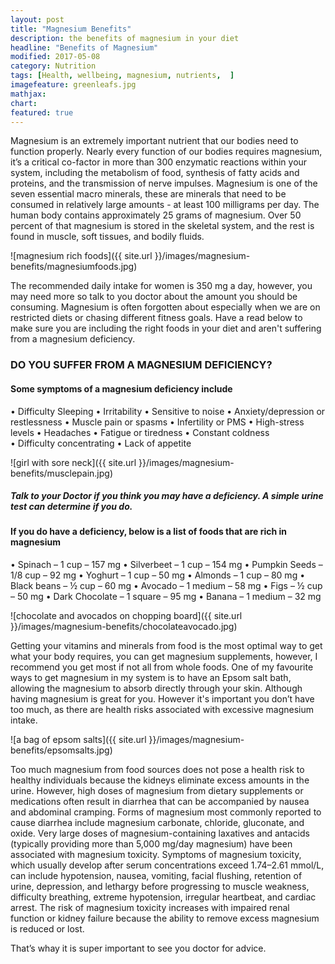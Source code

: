 ```yaml
---
layout: post
title: "Magnesium Benefits"
description: the benefits of magnesium in your diet 
headline: "Benefits of Magnesium"
modified: 2017-05-08
category: Nutrition
tags: [Health, wellbeing, magnesium, nutrients,  ]
imagefeature: greenleafs.jpg
mathjax: 
chart:
featured: true
---
```


<style>

	

		.post-template .notepad-post-content > div:not(.notepad-post-title) p:first-child {

			    font-size: 1rem;
		
		}

		.notepad-post-title h1{

        	color: #e51843!important;
    	}

</style>


Magnesium is an extremely important nutrient that our bodies need to function properly. Nearly every function of our bodies requires magnesium, it’s a critical co-factor in more than 300 enzymatic reactions within your system, including the metabolism of food, synthesis of fatty acids and proteins, and the transmission of nerve impulses.
Magnesium is one of the seven essential macro minerals, these are minerals that need to be consumed in relatively large amounts - at least 100 milligrams per day. The human body contains approximately 25 grams of magnesium. Over 50 percent of that magnesium is stored in the skeletal system, and the rest is found in muscle, soft tissues, and bodily fluids.


![magnesium rich foods]({{ site.url }}/images/magnesium-benefits/magnesiumfoods.jpg)


The recommended daily intake for women is 350 mg a day, however, you may need more so talk to you doctor about the amount you should be consuming. Magnesium is often forgotten about especially when we are on restricted diets or chasing different fitness goals.
Have a read below to make sure you are including the right foods in your diet and aren't suffering from a magnesium deficiency.


### DO YOU SUFFER FROM A MAGNESIUM DEFICIENCY?


#### Some symptoms of a magnesium deficiency include

•	Difficulty Sleeping
•	Irritability
•	Sensitive to noise
•	Anxiety/depression or restlessness
•	Muscle pain or spasms
•	Infertility or PMS 
•	High-stress levels
•	Headaches
•	Fatigue or tiredness
•	Constant coldness  
•	Difficulty concentrating
•	Lack of appetite

![girl with sore neck]({{ site.url }}/images/magnesium-benefits/musclepain.jpg)



##### Talk to your Doctor if you think you may have a deficiency. A simple urine test can determine if you do.

#### If you do have a deficiency, below is a list of foods that are rich in magnesium

•	Spinach – 1 cup – 157 mg
•	Silverbeet – 1 cup – 154 mg
•	Pumpkin Seeds –  1/8 cup – 92 mg
•	Yoghurt – 1 cup – 50 mg
•	Almonds – 1 cup – 80 mg
•	Black beans – ½ cup – 60 mg
•	Avocado – 1 medium – 58 mg
•	Figs – ½ cup – 50 mg
•	Dark Chocolate – 1 square – 95 mg
•	Banana – 1 medium – 32 mg

![chocolate and avocados on chopping board]({{ site.url }}/images/magnesium-benefits/chocolateavocado.jpg)


Getting your vitamins and minerals from food is the most optimal way to get what your body requires, you can get magnesium supplements, however, I recommend you get most if not all from whole foods. One of my favourite ways to get magnesium in my system is to have an Epsom salt bath, allowing the magnesium to absorb directly through your skin.
Although having magnesium is great for you. However it's important you don’t have too much, as there are health risks associated with excessive magnesium intake.


![a bag of epsom salts]({{ site.url }}/images/magnesium-benefits/epsomsalts.jpg)


Too much magnesium from food sources does not pose a health risk to healthy individuals because the kidneys eliminate excess amounts in the urine. However, high doses of magnesium from dietary supplements or medications often result in diarrhea that can be accompanied by nausea and abdominal cramping. Forms of magnesium most commonly reported to cause diarrhea include magnesium carbonate, chloride, gluconate, and oxide. 
Very large doses of magnesium-containing laxatives and antacids (typically providing more than 5,000 mg/day magnesium) have been associated with magnesium toxicity. Symptoms of magnesium toxicity, which usually develop after serum concentrations exceed 1.74–2.61 mmol/L, can include hypotension, nausea, vomiting, facial flushing, retention of urine, depression, and lethargy before progressing to muscle weakness, difficulty breathing, extreme hypotension, irregular heartbeat, and cardiac arrest. The risk of magnesium toxicity increases with impaired renal function or kidney failure because the ability to remove excess magnesium is reduced or lost. 

That’s whay it is super important to see you doctor for advice.

 









 






